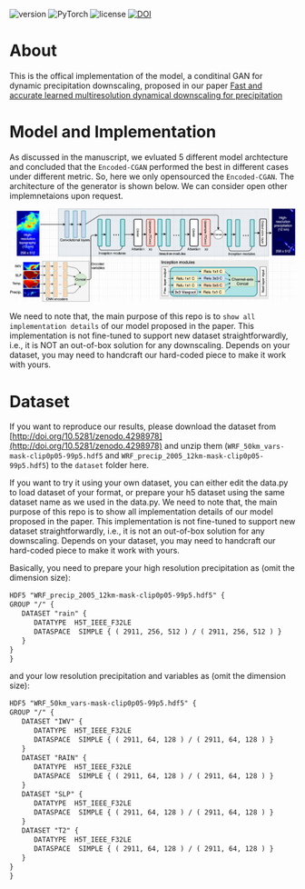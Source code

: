 ![version](https://img.shields.io/badge/Version-v1.0.0-blue.svg?style=plastic)
![PyTorch](https://img.shields.io/badge/PyTorch-v1.5.0-green.svg?style=plastic)
![license](https://img.shields.io/badge/license-CC_BY--NC-red.svg?style=plastic)
[![DOI](https://zenodo.org/badge/314389271.svg)](https://zenodo.org/badge/latestdoi/314389271)

# About
This is the offical implementation of the model, a conditinal GAN for dynamic precipitation downscaling, proposed in our paper [Fast and accurate learned multiresolution dynamical downscaling for precipitation](https://gmd.copernicus.org/articles/14/6355/2021/gmd-14-6355-2021.pdf)

# Model and Implementation 
As discussed in the manuscript, we evluated 5 different model archtecture and concluded that the `Encoded-CGAN` performed the best in different cases under different metric. So, here we only opensourced the `Encoded-CGAN`. The architecture of the generator is shown below. We can consider open other implemnetaions upon request. 

![Generator Model Arch](repo-img/DSGAN-github-encoded.png)

We need to note that, the main purpose of this repo is to `show all implementation details` of our model proposed in the paper. 
This implementation is not fine-tuned to support new dataset straightforwardly, i.e., it is NOT an out-of-box solution for any downscaling.
Depends on your dataset, you may need to handcraft our hard-coded piece to make it work with yours.

# Dataset

If you want to reproduce our results, please download the dataset from [http://doi.org/10.5281/zenodo.4298978](http://doi.org/10.5281/zenodo.4298978) and unzip them (`WRF_50km_vars-mask-clip0p05-99p5.hdf5` and `WRF_precip_2005_12km-mask-clip0p05-99p5.hdf5`) to the `dataset` folder here.

If you want to try it using your own dataset, you can either edit the data.py to load dataset of your format, or prepare your h5 dataset using the same dataset name as we used in the data.py. 
We need to note that, the main purpose of this repo is to show all implementation details of our model proposed in the paper. 
This implementation is not fine-tuned to support new dataset straightforwardly, i.e., it is not an out-of-box solution for any downscaling.
Depends on your dataset, you may need to handcraft our hard-coded piece to make it work with yours.

Basically, you need to prepare your high resolution precipitation as (omit the dimension size):
```
HDF5 "WRF_precip_2005_12km-mask-clip0p05-99p5.hdf5" {
GROUP "/" {
   DATASET "rain" {
      DATATYPE  H5T_IEEE_F32LE
      DATASPACE  SIMPLE { ( 2911, 256, 512 ) / ( 2911, 256, 512 ) }
   }
}
}
```

and your low resolution precipitation and variables as (omit the dimension size):
```
HDF5 "WRF_50km_vars-mask-clip0p05-99p5.hdf5" {
GROUP "/" {
   DATASET "IWV" {
      DATATYPE  H5T_IEEE_F32LE
      DATASPACE  SIMPLE { ( 2911, 64, 128 ) / ( 2911, 64, 128 ) }
   }
   DATASET "RAIN" {
      DATATYPE  H5T_IEEE_F32LE
      DATASPACE  SIMPLE { ( 2911, 64, 128 ) / ( 2911, 64, 128 ) }
   }
   DATASET "SLP" {
      DATATYPE  H5T_IEEE_F32LE
      DATASPACE  SIMPLE { ( 2911, 64, 128 ) / ( 2911, 64, 128 ) }
   }
   DATASET "T2" {
      DATATYPE  H5T_IEEE_F32LE
      DATASPACE  SIMPLE { ( 2911, 64, 128 ) / ( 2911, 64, 128 ) }
   }
}
}
```

